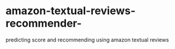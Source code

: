 # amazon-textual-reviews-recommender-
predicting score and recommending using amazon textual reviews 
